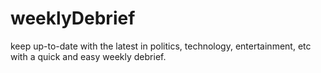 # weeklyDebrief
keep up-to-date with the latest in politics, technology, entertainment, etc with a quick and easy weekly debrief.
